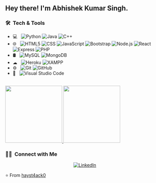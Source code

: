 
<!-- <img src="https://raw.githubusercontent.com/mAvERicK023/mAvERicK023/master/assets/Aditya%20Vikram%20Singh%20Banner.png">
 -->
<h2> Hey there! I'm Abhishek Kumar Singh.</h2>

<!-- <h3> 👨🏻‍💻 &nbsp;About Me </h3>

- 🤔 &nbsp; Exploring new technologies and developing software solutions and quick hacks.
- 🎓 &nbsp; Studying Computer Science and Mathematics at University of Massachusetts Amherst.
- 💼 &nbsp; Working as a Business Development Associate at VirtuBox InfoTech Private Limited.
- 🌱 &nbsp; Learning more about Cloud Architecture, Systems Design and Artificial Intelligence.
- ✍️ &nbsp; Pursuing Graphic Design and Blog Writing as hobbies/side hustles.
 -->
<h3> 🛠 &nbsp;Tech & Tools</h3>

- 💻 &nbsp;
  ![Python](https://img.shields.io/badge/-Python-black?style=flat-square&logo=python&logoColor=white)
  ![Java](https://img.shields.io/badge/-Java-F89820?style=flat-square&logo=Java&logoColor=white)
  ![C++](https://img.shields.io/badge/-C%20&%20C++-659ad2?style=flat&logo=c%2B%2B&logoColor=ffffff)
- 🌐 &nbsp;
  ![HTML5](https://img.shields.io/badge/-HTML5-E34F26?style=flat&logo=html5&logoColor=white)
  ![CSS](https://img.shields.io/badge/-CSS3-1572B6?style=flat&logo=css3&logoColor=white)
  ![JavaScript](https://img.shields.io/badge/-JavaScript-eed718?style=flat-square&logo=javascript&logoColor=ffffff)
  ![Bootstrap](https://img.shields.io/badge/-Bootstrap-563D7C?style=flat-square&logo=bootstrap&logoColor=white)
  ![Node.js](https://img.shields.io/badge/-Node.js-3C873A?style=flat-square&logo=node.js&logoColor=white)
  ![React](https://img.shields.io/badge/-React-000000?style=flat-square&logo=react)
  ![Express](https://img.shields.io/badge/-Express-787878?style=flat-square&logo=Express)
  ![PHP](https://img.shields.io/badge/-PHP-787CB5?style=flat-square&logo=PHP&logoColor=white)
- 🛢 &nbsp;
  ![MySQL](https://img.shields.io/badge/-MySQL-F29111?style=flat-square&logo=mysql&logoColor=white)
  ![MongoDB](https://img.shields.io/badge/-MongoDB-119149?style=flat-square&logo=mongodb)
- ☁ &nbsp;
  ![Heroku](https://img.shields.io/badge/-Heroku-6324e0?style=flat-square&logo=Heroku)
  ![XAMPP](https://img.shields.io/badge/-XAMPP-fb7a24?style=flat-square&logo=XAMPP&logoColor=white) 
- ⚙️ &nbsp;
  ![Git](http://img.shields.io/badge/-Git-F1502F?style=flat&logo=git&logoColor=FFFFFF)
  ![GitHub](https://img.shields.io/badge/-GitHub-black?style=flat-square&logo=github)
- 🔧 &nbsp;
  ![Visual Studio Code](https://img.shields.io/badge/-Visual%20Studio%20Code-007ACC?style=flat-square&logo=visual-studio-code&logoColor=007ACC)
<br/>

<a href="https://github.com/hayst4ck0">
  <img height="180em" src="https://github-readme-stats.vercel.app/api?username=hayst4ack0&theme=dark&show_icons=true" />
  <img height="180em" src="https://github-readme-stats.vercel.app/api/top-langs/?username=hayst4ack0&theme=dark&layout=compact" />
</a>

<br/>
<h3> 🤝🏻 &nbsp;Connect with Me </h3>

<p align="center">
<a href="https://www.linkedin.com/in/abhishek-kumar-singh-8225b1205/"><img alt="LinkedIn" src="https://img.shields.io/badge/LinkedIn-Abhishek%20Kumar%20Singh-blue?style=flat-square&logo=linkedin"></a>


⭐️ From [hayst4ack0](https://github.com/hayst4ck0)
